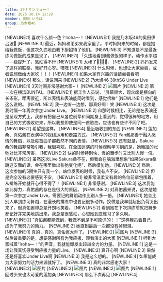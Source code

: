 ```yaml
---
title: 39！サンキュー！
date: 2025.10.14 12:29
member: 奥田 いろは
group: 乃木坂46
---
```


[NEWLINE:1]
喜欢什么颜～色？Iroha～！
[NEWLINE:1]
我是乃木坂46的奥田伊吕波🎨
[NEWLINE:3]
最近，妈妈和弟弟来我家里了。平时妈妈来的时候，都是她给我做饭，但这次久违地由我下厨招待了他们。
[NEWLINE:3]
不知道是不是最近练习做饭的成果显现了，
[NEWLINE:1]
「久违地看到I酱做饭的样子，动作水平超——级提升了，感动得不行
[NEWLINE:1]
太棒了👏🏻✨✨」
[NEWLINE:2]
妈妈发来了这样的联络，我好开心呀。嘿嘿
[NEWLINE:3]
什么时候，也想让大家尝尝，或者说想做给大家吃！！！
[NEWLINE:1]
如果大家有兴趣的话请尝尝看吧
[NEWLINE:6]
那么，话说回来
[NEWLINE:2]
乃木坂46 39thSG Under Live
[NEWLINE:1]
3天时间非常感谢大家~！
[NEWLINE:2]
![图片](https://www.nogizaka46.com/files/46/diary/n46/MEMBER/moblog/202510/mobXwQPf8.jpg)
[NEWLINE:2]
第一次在横滨BUNTAI。
[NEWLINE:1]
据工作人员说，“屏幕很大，观众席是横向的长条形，距离很近，所以表情和表演能同时看到，感觉很棒”
[NEWLINE:1]
他们是这么说的。
[NEWLINE:2]
我一边听一边想，那真好啊！笑
[NEWLINE:4]
这次是我时隔一年再次参加Under Live。
[NEWLINE:2]
和那时候相比，无论是在表演还是呈现方式上，我都有把自己从各位前辈和同期身上看到的、觉得很棒的地方，用自己的方式吸收进来，所以我想即使是同一首歌曲，应该也有些许不同了吧。
[NEWLINE:2]
希望是这样。
[NEWLINE:4]
最近吸收到的东西
[NEWLINE:1]
莲加桑、真佑酱在表演中的视线运用和走路方式。
[NEWLINE:2]
Yan酱那善于融入感情的舞蹈，以及每首曲子都截然不同的表情。
[NEWLINE:3]
还有就是，Sakura桑的舞蹈非常吸引我，我很喜欢。在全国巡演的时候观察学习到的是，她舞蹈的张弛对比非常厉害。
[NEWLINE:2]
快的时候特别快，慢的舞步时又比别人慢一倍。
[NEWLINE:2]
虽然这次Live Sakura桑不在，但我会在脑海里想象“如果Sakura桑跳这支舞的话，会在哪里做出张弛变化呢”，然后模仿她。
[NEWLINE:3]
然后，这次参加的5期生只有我一个。站位发表的时候，我有点不安。
[NEWLINE:2]
但是完全没有必要感到不安。
[NEWLINE:1]
被非常温柔又有趣的各位前辈包围着，从排练开始就开心得不得了！
[NEWLINE:1]
非常感谢。
[NEWLINE:3]
这次我能如此努力，真佑酱的存在是很大的原因。
[NEWLINE:2]
对真佑酱来说，这次是她第一次参加Under Live，需要记的舞蹈动作比别人多一倍。
[NEWLINE:1]
她会比别人早到练习舞蹈，在漫长的排练中也要记很多动作，换做是我早就超出负荷哭出来了，但真佑酱却总是开朗地笑着。
[NEWLINE:2]
看到她在下次排练前就把舞步都记好并完美地跳出来，我总是很感动，心想她到底练习了多久啊。
[NEWLINE:2]
“真佑酱都能做到，我做不到是不可原谅的！！”这样鞭策着自己，成为了我努力的动力。
[NEWLINE:2]
她直到最后一次都没有掉眼泪。
[NEWLINE:1]
真的，真的，真佑酱太帅了。
[NEWLINE:2]
![图片](https://www.nogizaka46.com/files/46/diary/n46/MEMBER/moblog/202510/mobzsa8U6.jpg)
[NEWLINE:3]
然后最重要的是，想要感谢所有为我应援、观看演出的大家
[NEWLINE:1]
听到大家喊着“Iroha—！”的声音，我就能爆发出超越全力的力量。
[NEWLINE:1]
这是一场让我真切感受到应援力量的Live。
[NEWLINE:2]
真开心啊
[NEWLINE:3]
果然还是好喜欢Under Live啊
[NEWLINE:3]
我是这么想的。
[NEWLINE:4]
如果能成为大家努力的活力来源就好了。
[NEWLINE:3]
真的非常感谢大家！
[NEWLINE:2]
![图片](https://www.nogizaka46.com/files/46/diary/n46/MEMBER/moblog/202510/mobDMqQwv.jpg)
[NEWLINE:2]
![图片](https://www.nogizaka46.com/files/46/diary/n46/MEMBER/moblog/202510/mobtEZmJm.jpg)
[NEWLINE:2]
![图片](https://www.nogizaka46.com/files/46/diary/n46/MEMBER/moblog/202510/moboi2gGU.jpg)
[NEWLINE:1]
回过头来也太可爱的莲加桑
[NEWLINE:3]
那么下次再见
[NEWLINE:4]